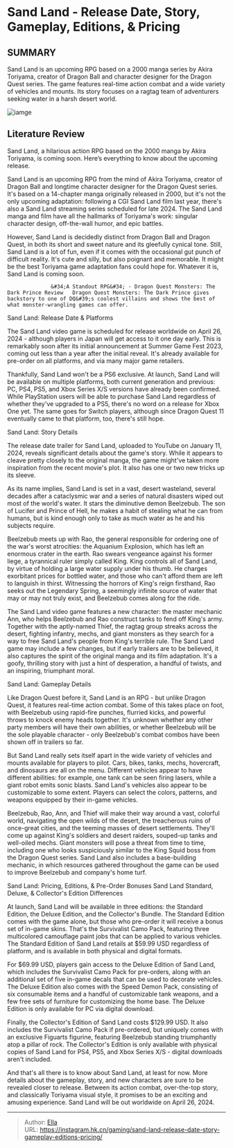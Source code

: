 # Sand Land - Release Date, Story, Gameplay, Editions, &amp; Pricing


## SUMMARY 



  Sand Land is an upcoming RPG based on a 2000 manga series by Akira Toriyama, creator of Dragon Ball and character designer for the Dragon Quest series.   The game features real-time action combat and a wide variety of vehicles and mounts.   Its story focuses on a ragtag team of adventurers seeking water in a harsh desert world.  

![iamge](https://static1.srcdn.com/wordpress/wp-content/uploads/2024/01/characters-from-sandland.jpg)

## Literature Review

Sand Land, a hilarious action RPG based on the 2000 manga by Akira Toriyama, is coming soon. Here’s everything to know about the upcoming release.




Sand Land is an upcoming RPG from the mind of Akira Toriyama, creator of Dragon Ball and longtime character designer for the Dragon Quest series. It&#39;s based on a 14-chapter manga originally released in 2000, but it&#39;s not the only upcoming adaptation: following a CGI Sand Land film last year, there&#39;s also a Sand Land streaming series scheduled for late 2024. The Sand Land manga and film have all the hallmarks of Toriyama&#39;s work: singular character design, off-the-wall humor, and epic battles.




However, Sand Land is decidedly distinct from Dragon Ball and Dragon Quest, in both its short and sweet nature and its gleefully cynical tone. Still, Sand Land is a lot of fun, even if it comes with the occasional gut punch of difficult reality. It&#39;s cute and silly, but also poignant and memorable. It might be the best Toriyama game adaptation fans could hope for. Whatever it is, Sand Land is coming soon.

                  &#34;A Standout RPG&#34; - Dragon Quest Monsters: The Dark Prince Review   Dragon Quest Monsters: The Dark Prince gives backstory to one of DQ&#39;s coolest villains and shows the best of what monster-wrangling games can offer.   


 Sand Land: Release Date &amp; Platforms 
          

The Sand Land video game is scheduled for release worldwide on April 26, 2024 - although players in Japan will get access to it one day early. This is remarkably soon after its initial announcement at Summer Game Fest 2023, coming out less than a year after the initial reveal. It&#39;s already available for pre-order on all platforms, and via many major game retailers.




Thankfully, Sand Land won&#39;t be a PS6 exclusive. At launch, Sand Land will be available on multiple platforms, both current generation and previous: PC, PS4, PS5, and Xbox Series X/S versions have already been confirmed. While PlayStation users will be able to purchase Sand Land regardless of whether they&#39;ve upgraded to a PS5, there&#39;s no word on a release for Xbox One yet. The same goes for Switch players, although since Dragon Quest 11 eventually came to that platform, too, there&#39;s still hope.



 Sand Land: Story Details 
          

The release date trailer for Sand Land, uploaded to YouTube on January 11, 2024, reveals significant details about the game&#39;s story. While it appears to cleave pretty closely to the original manga, the game might&#39;ve taken more inspiration from the recent movie&#39;s plot. It also has one or two new tricks up its sleeve.





 

As its name implies, Sand Land is set in a vast, desert wasteland, several decades after a cataclysmic war and a series of natural disasters wiped out most of the world&#39;s water. It stars the diminutive demon Beelzebub. The son of Lucifer and Prince of Hell, he makes a habit of stealing what he can from humans, but is kind enough only to take as much water as he and his subjects require.

Beelzebub meets up with Rao, the general responsible for ordering one of the war&#39;s worst atrocities: the Aquanium Explosion, which has left an enormous crater in the earth. Rao swears vengeance against his former liege, a tyrannical ruler simply called King. King controls all of Sand Land, by virtue of holding a large water supply under his thumb. He charges exorbitant prices for bottled water, and those who can&#39;t afford them are left to languish in thirst. Witnessing the horrors of King&#39;s reign firsthand, Rao seeks out the Legendary Spring, a seemingly infinite source of water that may or may not truly exist, and Beelzebub comes along for the ride.




The Sand Land video game features a new character: the master mechanic Ann, who helps Beelzebub and Rao construct tanks to fend off King&#39;s army. Together with the aptly-named Thief, the ragtag group streaks across the desert, fighting infantry, mechs, and giant monsters as they search for a way to free Sand Land&#39;s people from King&#39;s terrible rule. The Sand Land game may include a few changes, but if early trailers are to be believed, it also captures the spirit of the original manga and its film adaptation. It&#39;s a goofy, thrilling story with just a hint of desperation, a handful of twists, and an inspiring, triumphant moral.



 Sand Land: Gameplay Details 
         

Like Dragon Quest before it, Sand Land is an RPG - but unlike Dragon Quest, it features real-time action combat. Some of this takes place on foot, with Beelzebub using rapid-fire punches, flurried kicks, and powerful throws to knock enemy heads together. It&#39;s unknown whether any other party members will have their own abilities, or whether Beelzebub will be the sole playable character - only Beelzebub&#39;s combat combos have been shown off in trailers so far.




But Sand Land really sets itself apart in the wide variety of vehicles and mounts available for players to pilot. Cars, bikes, tanks, mechs, hovercraft, and dinosaurs are all on the menu. Different vehicles appear to have different abilities: for example, one tank can be seen firing lasers, while a giant robot emits sonic blasts. Sand Land&#39;s vehicles also appear to be customizable to some extent. Players can select the colors, patterns, and weapons equipped by their in-game vehicles.

Beelzebub, Rao, Ann, and Thief will make their way around a vast, colorful world, navigating the open wilds of the desert, the treacherous ruins of once-great cities, and the teeming masses of desert settlements. They&#39;ll come up against King&#39;s soldiers and desert raiders, souped-up tanks and well-oiled mechs. Giant monsters will pose a threat from time to time, including one who looks suspiciously similar to the King Squid boss from the Dragon Quest series. Sand Land also includes a base-building mechanic, in which resources gathered throughout the game can be used to improve Beelzebub and company&#39;s home turf.






 Sand Land: Pricing, Editions, &amp; Pre-Order Bonuses 
Sand Land Standard, Deluxe, &amp; Collector&#39;s Edition Differences
         

At launch, Sand Land will be available in three editions: the Standard Edition, the Deluxe Edition, and the Collector&#39;s Bundle. The Standard Edition comes with the game alone, but those who pre-order it will receive a bonus set of in-game skins. That&#39;s the Survivalist Camo Pack, featuring three multicolored camouflage paint jobs that can be applied to various vehicles. The Standard Edition of Sand Land retails at $59.99 USD regardless of platform, and is available in both physical and digital formats.

For $69.99 USD, players gain access to the Deluxe Edition of Sand Land, which includes the Survivalist Camo Pack for pre-orders, along with an additional set of five in-game decals that can be used to decorate vehicles. The Deluxe Edition also comes with the Speed Demon Pack, consisting of six consumable items and a handful of customizable tank weapons, and a few free sets of furniture for customizing the home base. The Deluxe Edition is only available for PC via digital download.




Finally, the Collector&#39;s Edition of Sand Land costs $129.99 USD. It also includes the Survivalist Camo Pack if pre-ordered, but uniquely comes with an exclusive Figuarts figurine, featuring Beelzebub standing triumphantly atop a pillar of rock. The Collector&#39;s Edition is only available with physical copies of Sand Land for PS4, PS5, and Xbox Series X/S - digital downloads aren&#39;t included.

And that&#39;s all there is to know about Sand Land, at least for now. More details about the gameplay, story, and new characters are sure to be revealed closer to release. Between its action combat, over-the-top story, and classically Toriyama visual style, it promises to be an exciting and amusing experience. Sand Land will be out worldwide on April 26, 2024.



---

> Author: [Ella](https://instagram.hk.cn/)  
> URL: https://instagram.hk.cn/gaming/sand-land-release-date-story-gameplay-editions-pricing/  

